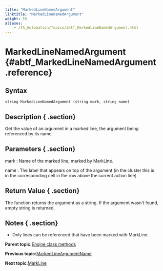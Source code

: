 ```yaml
--- 
title: "MarkedLineNamedArgument"
linktitle: "MarkedLineNamedArgument"
weight: 55
aliases: 
    - /TA_Automation/Topics/abtf_MarkedLineNamedArgument.html
---
```

# MarkedLineNamedArgument {#abtf_MarkedLineNamedArgument .reference}

## Syntax

`string MarkedLineNamedArgument (string mark, string name)`

## Description { .section}

Get the value of an argument in a marked line, the argument being referenced by its name.

## Parameters { .section}

mark
:   Name of the marked line, marked by MarkLine.

name
:   The label that appears on top of the argument \(in the cluster this is in the corresponding cell in the row above the current action line\).

## Return Value { .section}

The function returns the argument as a string. If the argument wasn't found, empty string is returned.

## Notes { .section}

-   Only lines can be referenced that have been marked with MarkLine.

**Parent topic:**[Engine class methods](../../TA_Automation/Topics/abtf_Engine_classes.html)

**Previous topic:**[MarkedLineArgumentName](../../TA_Automation/Topics/abtf_MarkedLineArgumentName.html)

**Next topic:**[MarkLine](../../TA_Automation/Topics/abtf_MarkLine.html)

